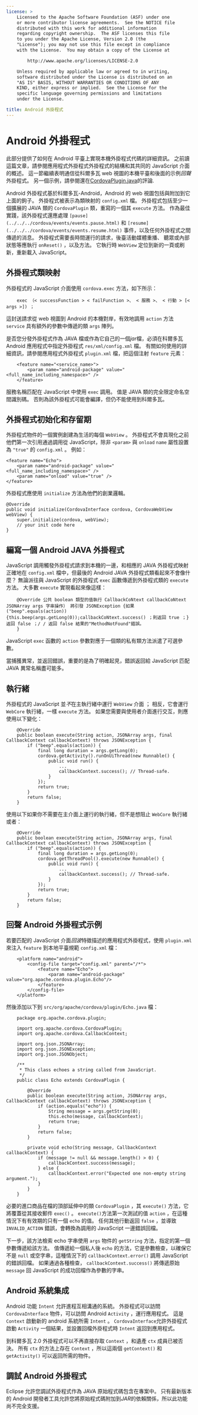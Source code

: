 ```yaml
---
license: >
    Licensed to the Apache Software Foundation (ASF) under one
    or more contributor license agreements.  See the NOTICE file
    distributed with this work for additional information
    regarding copyright ownership.  The ASF licenses this file
    to you under the Apache License, Version 2.0 (the
    "License"); you may not use this file except in compliance
    with the License.  You may obtain a copy of the License at

        http://www.apache.org/licenses/LICENSE-2.0

    Unless required by applicable law or agreed to in writing,
    software distributed under the License is distributed on an
    "AS IS" BASIS, WITHOUT WARRANTIES OR CONDITIONS OF ANY
    KIND, either express or implied.  See the License for the
    specific language governing permissions and limitations
    under the License.

title: Android 外掛程式
---
```


# Android 外掛程式

此部分提供了如何在 Android 平臺上實現本機外掛程式代碼的詳細資訊。 之前讀這篇文章，請參閱應用程式外掛程式外掛程式的結構和其共同的 JavaScript 介面的概述。 這一節繼續表明通信從科爾多瓦 web 視圖的本機平臺和後面的示例*回聲*外掛程式。 另一個示例，請參閱還在[CordovaPlugin.java][1]的評論.

 [1]: https://github.com/apache/cordova-android/blob/master/framework/src/org/apache/cordova/CordovaPlugin.java

Android 外掛程式基於科爾多瓦-Android，Android 的 web 視圖包括與附加到它上面的鉤子。 外掛程式被表示為類映射的 `config.xml` 檔。 外掛程式包括至少一個擴展的 JAVA 類的 `CordovaPlugin` 類，重寫的一個其 `execute` 方法。 作為最佳實踐，該外掛程式還應處理 `[pause](../../../cordova/events/events.pause.html)` 和 `[resume](../../../cordova/events/events.resume.html)` 事件，以及任何外掛程式之間傳遞的消息。 外掛程式需要長時間運行的請求，後臺活動媒體重播、 聽眾或內部狀態等應執行 `onReset()` ，以及方法。 它執行時 `WebView` 定位到新的一頁或刷新，重新載入 JavaScript。

## 外掛程式類映射

外掛程式的 JavaScript 介面使用 `cordova.exec` 方法，如下所示：

        exec （< successFunction > < failFunction >、 < 服務 >、 < 行動 > [< args >]) ；
    

這封送請求從 web 視圖到 Android 的本機對岸，有效地調用 `action` 方法 `service` 具有額外的參數中傳遞的類 `args` 陣列。

是否您分發外掛程式作為 JAVA 檔或作為它自己的一個*jar*檔，必須在科爾多瓦 Android 應用程式中指定外掛程式 `res/xml/config.xml` 檔。 有關如何使用的詳細資訊，請參閱應用程式外掛程式 `plugin.xml` 檔，把這個注射 `feature` 元素：

        <feature name="<service_name>">
            <param name="android-package" value="<full_name_including_namespace>" />
        </feature>
    

服務名稱匹配在 JavaScript 中使用 `exec` 調用。 值是 JAVA 類的完全限定命名空間識別碼。 否則為該外掛程式可能會編譯，但仍不能使用到科爾多瓦。

## 外掛程式初始化和存留期

外掛程式物件的一個實例創建為生活的每個 `WebView` 。 外掛程式不會具現化之前他們第一次引用通過調用從 JavaScript，除非 `<param>` 與 `onload` `name` 屬性設置為 `"true"` 的 `config.xml` 。 例如：

    <feature name="Echo">
        <param name="android-package" value="<full_name_including_namespace>" />
        <param name="onload" value="true" />
    </feature>
    

外掛程式應使用 `initialize` 方法為他們的創業邏輯。

    @Override
    public void initialize(CordovaInterface cordova, CordovaWebView webView) {
        super.initialize(cordova, webView);
        // your init code here
    }
    

## 編寫一個 Android JAVA 外掛程式

JavaScript 調用觸發外掛程式請求到本機的一邊，和相應的 JAVA 外掛程式映射正確地在 `config.xml` 檔中，但最後的 Android JAVA 外掛程式類看起來不會像什麼？ 無論派往與 JavaScript 的外掛程式 `exec` 函數傳遞到外掛程式類的 `execute` 方法。 大多數 `execute` 實現看起來像這樣：

        @Override 公共 boolean 類型的值執行 CallbackCoNtext callbackCoNtext JSONArray args 字串操作） 將引發 JSONException {如果 ("beep".equals(action)) {this.beep(args.getLong(0));callbackCoNtext.success() ；則返回 true ；} 返回 false ；/ / 返回 false 結果的"MethodNotFound"錯誤。
        }
    

JavaScript `exec` 函數的 `action` 參數對應于一個類的私有類方法派遣了可選參數。

當捕獲異常，並返回錯誤，重要的是為了明確起見，錯誤返回給 JavaScript 匹配 JAVA 異常名稱盡可能多。

## 執行緒

外掛程式的 JavaScript 並*不*在主執行緒中運行 `WebView` 介面 ； 相反，它會運行 `WebCore` 執行緒，一樣 `execute` 方法。 如果您需要與使用者介面進行交互，則應使用以下變化：

        @Override
        public boolean execute(String action, JSONArray args, final CallbackContext callbackContext) throws JSONException {
            if ("beep".equals(action)) {
                final long duration = args.getLong(0);
                cordova.getActivity().runOnUiThread(new Runnable() {
                    public void run() {
                        ...
                        callbackContext.success(); // Thread-safe.
                    }
                });
                return true;
            }
            return false;
        }
    

使用以下如果你不需要在主介面上運行的執行緒，但不是想阻止 `WebCore` 執行緒或者：

        @Override
        public boolean execute(String action, JSONArray args, final CallbackContext callbackContext) throws JSONException {
            if ("beep".equals(action)) {
                final long duration = args.getLong(0);
                cordova.getThreadPool().execute(new Runnable() {
                    public void run() {
                        ...
                        callbackContext.success(); // Thread-safe.
                    }
                });
                return true;
            }
            return false;
        }
    

## 回聲 Android 外掛程式示例

若要匹配的 JavaScript 介面*回波*特徵描述的應用程式外掛程式，使用 `plugin.xml` 來注入 `feature` 到本地平臺規範 `config.xml` 檔：

        <platform name="android">
            <config-file target="config.xml" parent="/*">
                <feature name="Echo">
                    <param name="android-package" value="org.apache.cordova.plugin.Echo"/>
                </feature>
            </config-file>
        </platform>
    

然後添加以下到 `src/org/apache/cordova/plugin/Echo.java` 檔：

        package org.apache.cordova.plugin;
    
        import org.apache.cordova.CordovaPlugin;
        import org.apache.cordova.CallbackContext;
    
        import org.json.JSONArray;
        import org.json.JSONException;
        import org.json.JSONObject;
    
        /**
         * This class echoes a string called from JavaScript.
         */
        public class Echo extends CordovaPlugin {
    
            @Override
            public boolean execute(String action, JSONArray args, CallbackContext callbackContext) throws JSONException {
                if (action.equals("echo")) {
                    String message = args.getString(0);
                    this.echo(message, callbackContext);
                    return true;
                }
                return false;
            }
    
            private void echo(String message, CallbackContext callbackContext) {
                if (message != null && message.length() > 0) {
                    callbackContext.success(message);
                } else {
                    callbackContext.error("Expected one non-empty string argument.");
                }
            }
        }
    

必要的進口商品在檔的頂部延伸中的類 `CordovaPlugin` ，其 `execute()` 方法，它將覆蓋從其接收郵件 `exec()` 。 `execute()`方法第一次測試的值 `action` ，在這種情況下有有效期的只有一個 `echo` 的值。 任何其他行動返回 `false` ，並導致 `INVALID_ACTION` 錯誤，會轉換為調用的 JavaScript 一邊錯誤回檔。

下一步，該方法檢索 echo 字串使用 `args` 物件的 `getString` 方法，指定的第一個參數傳遞給該方法。 值傳遞給一個私人後 `echo` 的方法，它是參數檢查，以確保它不是 `null` 或空字串，這種情況下的 `callbackContext.error()` 調用 JavaScript 的錯誤回檔。 如果通過各種檢查， `callbackContext.success()` 將傳遞原始 `message` 回 JavaScript 的成功回檔作為參數的字串。

## Android 系統集成

Android 功能 `Intent` 允許進程互相溝通的系統。 外掛程式可以訪問 `CordovaInterface` 物件，可以訪問 Android `Activity` ，運行應用程式。 這是 `Context` 啟動新的 android 系統所需 `Intent` 。 `CordovaInterface`允許外掛程式啟動 `Activity` 一個結果，並設置回檔外掛程式時 `Intent` 返回到應用程式。

到科爾多瓦 2.0 外掛程式可以不再直接存取 `Context` ，和遺產 `ctx` 成員已被否決。 所有 `ctx` 的方法上存在 `Context` ，所以這兩個 `getContext()` 和 `getActivity()` 可以返回所需的物件。

## 調試 Android 外掛程式

Eclipse 允許您調試外掛程式作為 JAVA 原始程式碼包含在專案中。 只有最新版本的 Android 開發者工具允許您將原始程式碼附加到*JAR*的依賴關係，所以此功能尚不完全支援。
